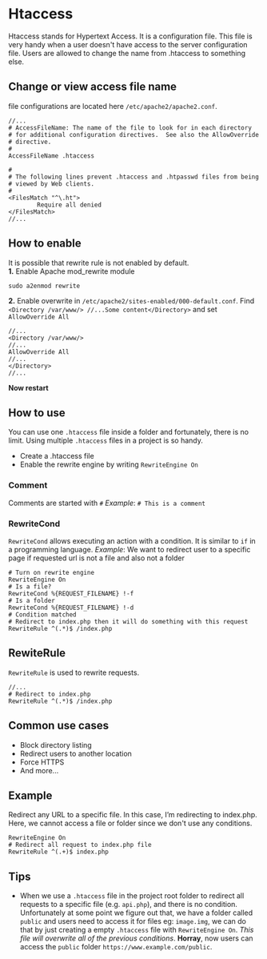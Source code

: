 # Htaccess
Htaccess stands for Hypertext Access. It is a configuration file. This file is very handy when a user doesn't have access to the server configuration file. Users are allowed to change the name from .htaccess to something else.

## Change or view access file name
file configurations are located here `/etc/apache2/apache2.conf`. 
```
//...
# AccessFileName: The name of the file to look for in each directory
# for additional configuration directives.  See also the AllowOverride
# directive.
#
AccessFileName .htaccess

#
# The following lines prevent .htaccess and .htpasswd files from being
# viewed by Web clients.
#
<FilesMatch "^\.ht">
        Require all denied
</FilesMatch>
//...
```

## How to enable
It is possible that rewrite rule is not enabled by default.  <br />
**1.** Enable Apache mod_rewrite module
```
sudo a2enmod rewrite
```
**2.** Enable overwrite in `/etc/apache2/sites-enabled/000-default.conf`. Find `<Directory /var/www/> //...Some content</Directory>` and set `AllowOverride All`
```
//...
<Directory /var/www/>
//...
AllowOverride All
//...
</Directory>
//...
```
**Now restart**


## How to use
You can use one `.htaccess` file inside a folder and fortunately, there is no limit. Using multiple `.htaccess` files in a project is so handy.
- Create a .htaccess file
- Enable the rewrite engine by writing `RewriteEngine On`
 
### Comment
Comments are started with `#`
_Example_: `# This is a comment`

### RewriteCond
`RewriteCond` allows executing an action with a condition. It is similar to `if` in a programming language. 
_Example_: We want to redirect user to a specific page if requested url is not a file and also not a folder
```
# Turn on rewrite engine
RewriteEngine On
# Is a file?
RewriteCond %{REQUEST_FILENAME} !-f
# Is a folder
RewriteCond %{REQUEST_FILENAME} !-d
# Condition matched
# Redirect to index.php then it will do something with this request
RewriteRule ^(.*)$ /index.php
```

## RewiteRule
`RewriteRule` is used to rewrite requests.
```
//...
# Redirect to index.php
RewriteRule ^(.*)$ /index.php
```
## Common use cases
- Block directory listing
- Redirect users to another location
- Force HTTPS
- And more...


## Example
Redirect any URL to a specific file. In this case, I’m redirecting to index.php. Here, we cannot access a file or folder since we don't use any conditions.
```
RewriteEngine On
# Redirect all request to index.php file
RewriteRule ^(.+)$ index.php
```
## Tips
- When we use a `.htaccess` file in the project root folder to redirect all requests to a specific file (e.g. `api.php`), and there is no condition. Unfortunately at some point we figure out that, we have a folder called `public` and users need to access it for files eg: `image.img`, we can do that by just creating a empty `.htaccess` file with `RewriteEngine On`. _This file will overwrite all of the previous conditions_. **Horray**, now users can access the `public` folder `https://www.example.com/public`.  
